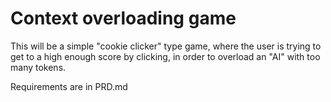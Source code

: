 # Context overloading game

This will be a simple "cookie clicker" type game, where the user is trying to get to a high enough score by clicking, in order to overload an "AI" with too many tokens.

Requirements are in PRD.md 


